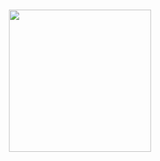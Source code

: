  <h1 align="center"> <img src="https://i.imgur.com/anLIAzP.png" height="250px" style="text-align: center"/>
 </h1>
